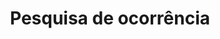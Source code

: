 ---
lang-ref: occurrence/search
title: Pesquisa de ocorrência
description: We publish open data
layout: occurrence
permalink: /pt/occurrence/search
noindex: true
---